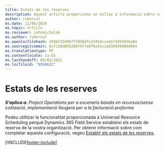 ```yaml
---
title: Estats de les reserves
description: Aquest article proporciona un enllaç a informació sobre com configurar els estats de reserva a Project Operations.
author: ruhercul
ms.date: 11/05/2020
ms.topic: article
ms.reviewer: johnmichalak
ms.author: ruhercul
ms.openlocfilehash: d58bf32d9bff3958dfe2345dcced1f3d54956a8e
ms.sourcegitcommit: 6cfc50d89528df977a8f6a55c1ad39d99800d9b4
ms.translationtype: MT
ms.contentlocale: ca-ES
ms.lasthandoff: 06/03/2022
ms.locfileid: "8918622"
---
```

# <a name="booking-statuses"></a>Estats de les reserves

_**S'aplica a:** Project Operations per a escenaris basats en recursos/sense cotització, implementació lleugera per a la facturació proforma_

Podeu utilitzar la funcionalitat proporcionada a Universal Resource Scheduling perquè Dynamics 365 Field Service estableixi els estats de reserva de la vostra organització. Per obtenir informació sobre com completar aquesta configuració, vegeu [Establir els estats de les reserves](/dynamics365/field-service/set-up-booking-statuses).


[!INCLUDE[footer-include](../includes/footer-banner.md)]